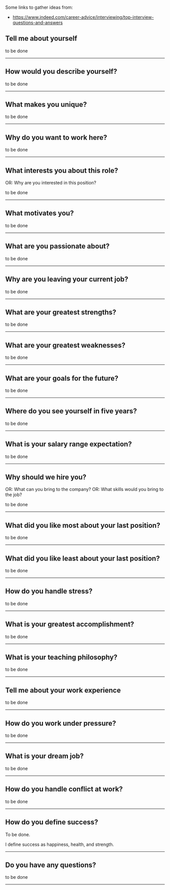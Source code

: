 Some links to gather ideas from:
- https://www.indeed.com/career-advice/interviewing/top-interview-questions-and-answers

## Tell me about yourself

to be done

------------------------------------------------------------------------------------------------------------------------

## How would you describe yourself?

to be done

------------------------------------------------------------------------------------------------------------------------

## What makes you unique?

to be done

------------------------------------------------------------------------------------------------------------------------

## Why do you want to work here?

to be done

------------------------------------------------------------------------------------------------------------------------

## What interests you about this role?

OR: Why are you interested in this position?

to be done

------------------------------------------------------------------------------------------------------------------------

## What motivates you?

to be done

------------------------------------------------------------------------------------------------------------------------

## What are you passionate about?

to be done

------------------------------------------------------------------------------------------------------------------------

## Why are you leaving your current job?

to be done

------------------------------------------------------------------------------------------------------------------------

## What are your greatest strengths?

to be done

------------------------------------------------------------------------------------------------------------------------

## What are your greatest weaknesses?

to be done

------------------------------------------------------------------------------------------------------------------------

## What are your goals for the future?

to be done

------------------------------------------------------------------------------------------------------------------------

## Where do you see yourself in five years?

to be done

------------------------------------------------------------------------------------------------------------------------

## What is your salary range expectation?

to be done

------------------------------------------------------------------------------------------------------------------------

## Why should we hire you?

OR: What can you bring to the company?
OR: What skills would you bring to the job?

to be done

------------------------------------------------------------------------------------------------------------------------

## What did you like most about your last position?

to be done

------------------------------------------------------------------------------------------------------------------------

## What did you like least about your last position?

to be done

------------------------------------------------------------------------------------------------------------------------

## How do you handle stress?

to be done

------------------------------------------------------------------------------------------------------------------------

## What is your greatest accomplishment?

to be done

------------------------------------------------------------------------------------------------------------------------

## What is your teaching philosophy?

to be done

------------------------------------------------------------------------------------------------------------------------

## Tell me about your work experience

to be done

------------------------------------------------------------------------------------------------------------------------

## How do you work under pressure?

to be done

------------------------------------------------------------------------------------------------------------------------

## What is your dream job?

to be done

------------------------------------------------------------------------------------------------------------------------

## How do you handle conflict at work?

to be done

------------------------------------------------------------------------------------------------------------------------

## How do you define success?

To be done.

I define success as happiness, health, and strength.

------------------------------------------------------------------------------------------------------------------------

## Do you have any questions?

to be done

------------------------------------------------------------------------------------------------------------------------

